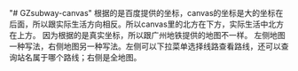 "# GZsubway-canvas" 
根据的是百度提供的坐标，canvas的坐标是大的坐标在后面，所以跟实际生活方向相反。所以canvas里的北方在下方，实际生活中北方在上方。
因为根据的是真实坐标，所以跟广州地铁提供的地图不一样。
左侧地图一种写法，右侧地图另一种写法。左侧可以下拉菜单选择线路查看路线，还可以查询站名属于哪个路线；右侧是全地图。
